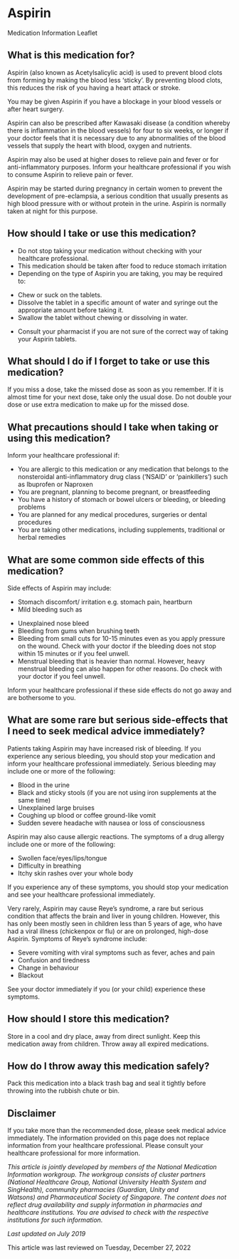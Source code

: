 # Aspirin

Medication Information Leaflet

What is this medication for?
----------------------------

Aspirin (also known as Acetylsalicylic acid) is used to prevent blood clots from forming by making the blood less ‘sticky’. By preventing blood clots, this reduces the risk of you having a heart attack or stroke.

You may be given Aspirin if you have a blockage in your blood vessels or after heart surgery.

Aspirin can also be prescribed after Kawasaki disease (a condition whereby there is inflammation in the blood vessels) for four to six weeks, or longer if your doctor feels that it is necessary due to any abnormalities of the blood vessels that supply the heart with blood, oxygen and nutrients.

Aspirin may also be used at higher doses to relieve pain and fever or for anti-inflammatory purposes. Inform your healthcare professional if you wish to consume Aspirin to relieve pain or fever.

Aspirin may be started during pregnancy in certain women to prevent the development of pre-eclampsia, a serious condition that usually presents as high blood pressure with or without protein in the urine. Aspirin is normally taken at night for this purpose.

How should I take or use this medication?
-----------------------------------------

* Do not stop taking your medication without checking with your healthcare professional.
* This medication should be taken after food to reduce stomach irritation
* Depending on the type of Aspirin you are taking, you may be required to:

+ Chew or suck on the tablets.
+ Dissolve the tablet in a specific amount of water and syringe out the appropriate amount before taking it.
+ Swallow the tablet without chewing or dissolving in water.

* Consult your pharmacist if you are not sure of the correct way of taking your Aspirin tablets.

What should I do if I forget to take or use this medication?
------------------------------------------------------------

If you miss a dose, take the missed dose as soon as you remember. If it is almost time for your next dose, take only the usual dose. Do not double your dose or use extra medication to make up for the missed dose.

What precautions should I take when taking or using this medication?
--------------------------------------------------------------------

Inform your healthcare professional if:

* You are allergic to this medication or any medication that belongs to the nonsteroidal anti-inflammatory drug class (‘NSAID’ or ‘painkillers’) such as Ibuprofen or Naproxen
* You are pregnant, planning to become pregnant, or breastfeeding
* You have a history of stomach or bowel ulcers or bleeding, or bleeding problems
* You are planned for any medical procedures, surgeries or dental procedures
* You are taking other medications, including supplements, traditional or herbal remedies

What are some common side effects of this medication?
-----------------------------------------------------

Side effects of Aspirin may include:

* Stomach discomfort/ irritation e.g. stomach pain, heartburn
* Mild bleeding such as

+ Unexplained nose bleed
+ Bleeding from gums when brushing teeth
+ Bleeding from small cuts for 10-15 minutes even as you apply pressure on the wound. Check with your doctor if the bleeding does not stop within 15 minutes or if you feel unwell.
+ Menstrual bleeding that is heavier than normal. However, heavy menstrual bleeding can also happen for other reasons. Do check with your doctor if you feel unwell.

Inform your healthcare professional if these side effects do not go away and are bothersome to you.

What are some rare but serious side-effects that I need to seek medical advice immediately?
-------------------------------------------------------------------------------------------

Patients taking Aspirin may have increased risk of bleeding. If you experience any serious bleeding, you should stop your medication and inform your healthcare professional immediately. Serious bleeding may include one or more of the following:

* Blood in the urine
* Black and sticky stools (if you are not using iron supplements at the same time)
* Unexplained large bruises
* Coughing up blood or coffee ground-like vomit
* Sudden severe headache with nausea or loss of consciousness

Aspirin may also cause allergic reactions. The symptoms of a drug allergy include one or more of the following:

* Swollen face/eyes/lips/tongue
* Difficulty in breathing
* Itchy skin rashes over your whole body

If you experience any of these symptoms, you should stop your medication and see your healthcare professional immediately.

Very rarely, Aspirin may cause Reye’s syndrome, a rare but serious condition that affects the brain and liver in young children. However, this has only been mostly seen in children less than 5 years of age, who have had a viral illness (chickenpox or flu) or are on prolonged, high-dose Aspirin. Symptoms of Reye’s syndrome include:

* Severe vomiting with viral symptoms such as fever, aches and pain
* Confusion and tiredness
* Change in behaviour
* Blackout

See your doctor immediately if you (or your child) experience these symptoms.

How should I store this medication?
-----------------------------------

Store in a cool and dry place, away from direct sunlight. Keep this medication away from children. Throw away all expired medications.

How do I throw away this medication safely?
-------------------------------------------

Pack this medication into a black trash bag and seal it tightly before throwing into the rubbish chute or bin.

Disclaimer
----------

If you take more than the recommended dose, please seek medical advice immediately. The information provided on this page does not replace information from your healthcare professional. Please consult your healthcare professional for more information.

*This article is jointly developed by members of the National Medication Information workgroup. The workgroup consists of cluster partners (National Healthcare Group, National University Health System and SingHealth), community pharmacies (Guardian, Unity and Watsons) and Pharmaceutical Society of Singapore. The content does not reflect drug availability and supply information in pharmacies and healthcare institutions. You are advised to check with the respective institutions for such information.*

  

*Last updated on July 2019*

  
  

This article was last reviewed on
Tuesday, December 27, 2022